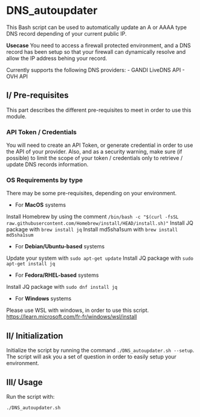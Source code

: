 # DNS_autoupdater

This Bash script can be used to automatically update an A or AAAA type DNS record depending of your current public IP.

**Usecase** You need to access a firewall protected environment, and a DNS record has been setup so that your firewall can dynamically resolve and allow the IP address behing your record.

Currently supports the following DNS providers:
    - GANDI LiveDNS API
    - OVH API

## I/ Pre-requisites

This part describes the different pre-requisites to meet in order to use this module.

### API Token / Credentials

You will need to create an API Token, or generate credential in order to use the API of your provider.
Also, and as a security warning, make sure (if possible) to limit the scope of your token / credentials only to retrieve / update DNS records information.

### OS Requirements by type

There may be some pre-requisites, depending on your environment.

- For **MacOS** systems

Install Homebrew by using the comment `/bin/bash -c "$(curl -fsSL raw.githubusercontent.com/Homebrew/install/HEAD/install.sh)"`
Install JQ package with `brew install jq`
Install md5sha1sum with `brew install md5sha1sum`

- For **Debian/Ubuntu-based** systems

Update your system with `sudo apt-get update`
Install JQ package with `sudo apt-get install jq`

- For **Fedora/RHEL-based** systems

Install JQ package with `sudo dnf install jq`

- For **Windows** systems

Please use WSL with windows, in order to use this script.
https://learn.microsoft.com/fr-fr/windows/wsl/install

## II/ Initialization

Initialize the script by running the command `./DNS_autoupdater.sh --setup`.
The script will ask you a set of question in order to easily setup your environment.

## III/ Usage

Run the script with:

`./DNS_autoupdater.sh`